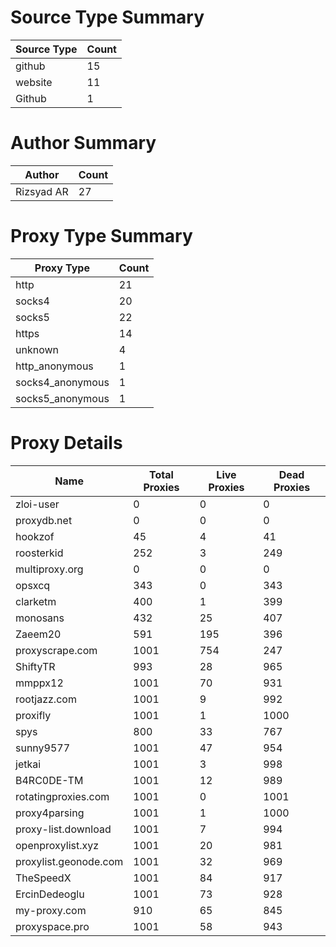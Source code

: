 # Source Type Summary

| Source Type | Count |
|-------------|-------|
| github | 15 |
| website | 11 |
| Github | 1 |


# Author Summary

| Author | Count |
|--------|-------|
| Rizsyad AR | 27 |


# Proxy Type Summary

| Proxy Type | Count |
|------------|-------|
| http | 21 |
| socks4 | 20 |
| socks5 | 22 |
| https | 14 |
| unknown | 4 |
| http_anonymous | 1 |
| socks4_anonymous | 1 |
| socks5_anonymous | 1 |


# Proxy Details

| Name | Total Proxies | Live Proxies | Dead Proxies |
|------|---------------|--------------|---------------|
| zloi-user | 0 | 0 | 0 |
| proxydb.net | 0 | 0 | 0 |
| hookzof | 45 | 4 | 41 |
| roosterkid | 252 | 3 | 249 |
| multiproxy.org | 0 | 0 | 0 |
| opsxcq | 343 | 0 | 343 |
| clarketm | 400 | 1 | 399 |
| monosans | 432 | 25 | 407 |
| Zaeem20 | 591 | 195 | 396 |
| proxyscrape.com | 1001 | 754 | 247 |
| ShiftyTR | 993 | 28 | 965 |
| mmppx12 | 1001 | 70 | 931 |
| rootjazz.com | 1001 | 9 | 992 |
| proxifly | 1001 | 1 | 1000 |
| spys | 800 | 33 | 767 |
| sunny9577 | 1001 | 47 | 954 |
| jetkai | 1001 | 3 | 998 |
| B4RC0DE-TM | 1001 | 12 | 989 |
| rotatingproxies.com | 1001 | 0 | 1001 |
| proxy4parsing | 1001 | 1 | 1000 |
| proxy-list.download | 1001 | 7 | 994 |
| openproxylist.xyz | 1001 | 20 | 981 |
| proxylist.geonode.com | 1001 | 32 | 969 |
| TheSpeedX | 1001 | 84 | 917 |
| ErcinDedeoglu | 1001 | 73 | 928 |
| my-proxy.com | 910 | 65 | 845 |
| proxyspace.pro | 1001 | 58 | 943 |
